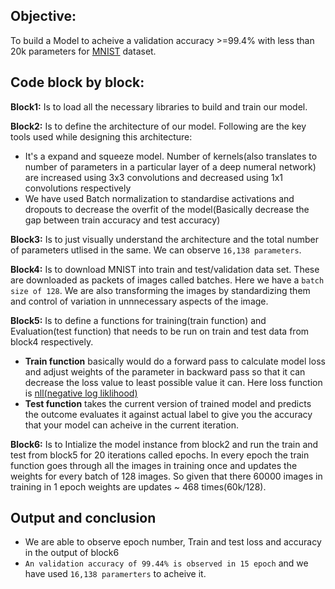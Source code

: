## **Objective:**
To build a Model to acheive a validation accuracy >=99.4% with less than 20k parameters for [MNIST](https://en.wikipedia.org/wiki/MNIST_database) dataset.
 
## **Code block by block:**

**Block1:** Is to load all the necessary libraries to build and train our model. 

**Block2:** Is to define the architecture of our model. Following are the key tools used while designing this architecture: 
- It's a expand and squeeze model. Number of kernels(also translates to number of parameters in a particular layer of a deep numeral network) are increased using 3x3 convolutions and decreased using 1x1 convolutions respectively 
- We have used Batch normalization to standardise activations and dropouts to decrease the overfit of the model(Basically decrease the gap between train accuracy and test accuracy)

**Block3:** Is to just visually understand the architecture and the total number of parameters utlised in the same. We can observe `16,138 parameters`. 
 
**Block4:** Is to download MNIST into train and test/validation data set. These are downloaded as packets of images called batches. Here we have a `batch size of 128`. We are also transforming the images by standardizing them and control of variation in unnnecessary aspects of the image. 

**Block5:** Is to define a functions for training(train function) and Evaluation(test function) that needs to be run on train and test data from block4 respectively. 
- **Train function** basically would do a forward pass to calculate model loss and adjust weights of the parameter in backward pass so that it can decrease the loss value to least possible value it can. Here loss function is [nll(negative log liklihood)](https://medium.com/deeplearningmadeeasy/negative-log-likelihood-6bd79b55d8b6)
- **Test function** takes the current version of trained model and predicts the outcome evaluates it against actual label to give you the accuracy that your model can acheive in the current iteration.

**Block6:** Is to Intialize the model instance from block2 and run the train and test from block5 for 20 iterations called epochs. In every epoch the train function goes through all the images in training once and updates the weights for every batch of 128 images. So given that there 60000 images in training in 1 epoch weights are updates ~ 468 times(60k/128).

## **Output and conclusion**
- We are able to observe epoch number, Train and test loss and accuracy in the output of block6
- `An validation accuracy of 99.44% is observed in 15 epoch` and we have used `16,138 paramerters` to acheive it.
